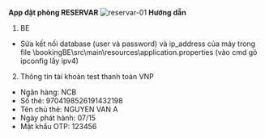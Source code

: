 **App đặt phòng RESERVAR**
![reservar-01](https://github.com/Nhung626/crossplatform/assets/83991398/4519624b-a688-4f34-b7f4-0cdfbd16f012)
**Hướng dẫn**
1. BE
- Sửa kết nối database (user và password) và ip_address của máy trong file \bookingBE\src\main\resources\application.properties
  (vào cmd gõ ipconfig lấy ipv4)
2. Thông tin tài khoản test thanh toán VNP
- Ngân hàng:	NCB
- Số thẻ:	9704198526191432198
- Tên chủ thẻ:	NGUYEN VAN A
- Ngày phát hành:	07/15
- Mật khẩu OTP:	123456
